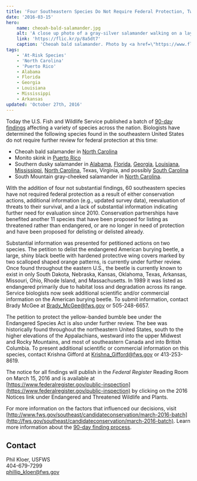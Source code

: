 ```yaml
---
title: 'Four Southeastern Species Do Not Require Federal Protection, Two Others Under Further Review'
date: '2016-03-15'
hero:
    name: cheoah-bald-salamander.jpg
    alt: 'A close up photo of a gray-silver salamander walking on a layer of wet moss.'
    link: 'https://flic.kr/p/8a5dt7'
    caption: 'Cheoah bald salamander. Photo by <a href=\"https://www.flickr.com/photos/38984611@N03/\" target=\"_blank\">Andy Kraemer</a>, <a href=\"https://creativecommons.org/licenses/by-nc/2.0/\" target=\"_blank\">CC BY-NC 2.0</a>.'
tags:
    - 'At-Risk Species'
    - 'North Carolina'
    - 'Puerto Rico'
    - Alabama
    - Florida
    - Georgia
    - Louisiana
    - Mississippi
    - Arkansas
updated: 'October 27th, 2016'
---
```

Today the U.S. Fish and Wildlife Service published a batch of [90-day findings](/endangered-species-act/90-day-finding/) affecting a variety of species across the nation. Biologists have determined the following species found in the southeastern United States do not require further review for federal protection at this time:

*   Cheoah bald salamander in [North Carolina](/north-carolina)
*   Monito skink in [Puerto Rico](/puerto-rico)
*   Southern dusky salamander in [Alabama](/alabama), [Florida](/florida), [Georgia](/georgia), [Louisiana](/louisiana), [Mississippi](/mississippi), [North Carolina](/north-carolina), Texas, Virginia, and possibly [South Carolina](/south-carolina)
*   South Mountain gray-cheeked salamander in [North Carolina](/north-carolina).

With the addition of four not substantial findings, 60 southeastern species have not required federal protection as a result of either conservation actions, additional information (e.g., updated survey data), reevaluation of threats to their survival, and a lack of substantial information indicating further need for evaluation since 2010\. Conservation partnerships have benefited another 11 species that have been proposed for listing as threatened rather than endangered, or are no longer in need of protection and have been proposed for delisting or delisted already.

Substantial information was presented for petitioned actions on two species. The petition to delist the endangered American burying beetle, a large, shiny black beetle with hardened protective wing covers marked by two scalloped shaped orange patterns, is currently under further review. Once found throughout the eastern U.S., the beetle is currently known to exist in only South Dakota, Nebraska, Kansas, Oklahoma, Texas, Arkansas, Missouri, Ohio, Rhode Island, and Massachusetts. In 1989 it was listed as endangered primarily due to habitat loss and degradation across its range. Service biologists now seek additional scientific and/or commercial information on the American burying beetle. To submit information, contact Brady McGee at [Brady_McGee@fws.gov](mailto:Brady_McGee@fws.gov) or 505-248-6657.

The petition to protect the yellow-banded bumble bee under the Endangered Species Act is also under further review. The bee was historically found throughout the northeastern United States, south to the higher elevations of the Appalachians, westward into the upper Midwest and Rocky Mountains, and most of southeastern Canada and into British Columbia. To present additional scientific or commercial information on this species, contact Krishna Gifford at [Krishna_Gifford@fws.gov](mailto:Krishna_Gifford@fws.gov) or 413-253-8619.

The notice for all findings will publish in the _Federal Register_ Reading Room on March 15, 2016 and is available at [https://www.federalregister.gov/public-inspection](https://www.federalregister.gov/public-inspection) by clicking on the 2016 Notices link under Endangered and Threatened Wildlife and Plants.

For more information on the factors that influenced our decisions, visit [http://www.fws.gov/southeast/candidateconservation/march-2016-batch](http://fws.gov/southeast/candidateconservation/march-2016-batch). Learn more information about the [90-day finding process](/endangered-species-act/90-day-finding/).

## Contact

Phil Kloer, USFWS  
404-679-7299  
[phillip_kloer@fws.gov](mailto:phillip_kloer@fws.gov)
